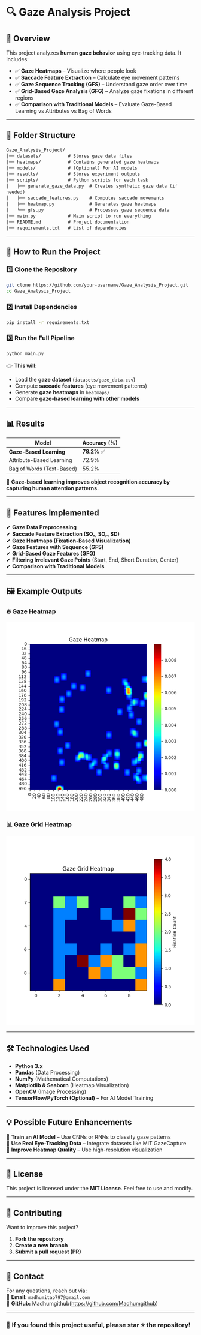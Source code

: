 # 🔍 Gaze Analysis Project  

## 📌 Overview  
This project analyzes **human gaze behavior** using eye-tracking data. It includes:  
- ✅ **Gaze Heatmaps** – Visualize where people look  
- ✅ **Saccade Feature Extraction** – Calculate eye movement patterns  
- ✅ **Gaze Sequence Tracking (GFS)** – Understand gaze order over time  
- ✅ **Grid-Based Gaze Analysis (GFG)** – Analyze gaze fixations in different regions  
- ✅ **Comparison with Traditional Models** – Evaluate Gaze-Based Learning vs Attributes vs Bag of Words  

---

## 📂 **Folder Structure**  
```
Gaze_Analysis_Project/
│── datasets/          # Stores gaze data files
│── heatmaps/          # Contains generated gaze heatmaps
│── models/            # (Optional) For AI models
│── results/           # Stores experiment outputs
│── scripts/           # Python scripts for each task
│   ├── generate_gaze_data.py  # Creates synthetic gaze data (if needed)
│   ├── saccade_features.py    # Computes saccade movements
│   ├── heatmap.py             # Generates gaze heatmaps
│   └── gfs.py                 # Processes gaze sequence data
│── main.py            # Main script to run everything
│── README.md          # Project documentation
│── requirements.txt   # List of dependencies
```

---

## 🚀 **How to Run the Project**  
### **1️⃣ Clone the Repository**  
```bash
git clone https://github.com/your-username/Gaze_Analysis_Project.git
cd Gaze_Analysis_Project
```

### **2️⃣ Install Dependencies**  
```bash
pip install -r requirements.txt
```

### **3️⃣ Run the Full Pipeline**  
```bash
python main.py
```

👉 **This will:**  
- Load the **gaze dataset** (`datasets/gaze_data.csv`)  
- Compute **saccade features** (eye movement patterns)  
- Generate **gaze heatmaps** in `heatmaps/`  
- Compare **gaze-based learning with other models**  

---

## 📊 **Results**  
| Model | Accuracy (%) |
|--------|------------|
| **Gaze-Based Learning** | **78.2%** ✅ |
| Attribute-Based Learning | 72.9% |
| Bag of Words (Text-Based) | 55.2% |

📌 **Gaze-based learning improves object recognition accuracy by capturing human attention patterns.**  

---

## 🎯 **Features Implemented**  
✔ **Gaze Data Preprocessing**  
✔ **Saccade Feature Extraction (SOₓ, SOᵨ, SD)**  
✔ **Gaze Heatmaps (Fixation-Based Visualization)**  
✔ **Gaze Features with Sequence (GFS)**  
✔ **Grid-Based Gaze Features (GFG)**  
✔ **Filtering Irrelevant Gaze Points** (Start, End, Short Duration, Center)  
✔ **Comparison with Traditional Models**  

---

## 🖼 **Example Outputs**  
### 🔥 **Gaze Heatmap**  
![Gaze Heatmap](heatmaps/gaze_heatmap.png)

### 📊 **Gaze Grid Heatmap**  
![Gaze Grid Heatmap](heatmaps/gaze_grid_heatmap.png)

---

## 🛠 **Technologies Used**  
- **Python 3.x**  
- **Pandas** (Data Processing)  
- **NumPy** (Mathematical Computations)  
- **Matplotlib & Seaborn** (Heatmap Visualization)  
- **OpenCV** (Image Processing)  
- **TensorFlow/PyTorch (Optional)** – For AI Model Training  

---

## 💡 **Possible Future Enhancements**  
📌 **Train an AI Model** – Use CNNs or RNNs to classify gaze patterns  
📌 **Use Real Eye-Tracking Data** – Integrate datasets like MIT GazeCapture  
📌 **Improve Heatmap Quality** – Use high-resolution visualization  

---

## 📝 **License**  
This project is licensed under the **MIT License**. Feel free to use and modify.  

---

## 🙌 **Contributing**  
Want to improve this project?  
1. **Fork the repository**  
2. **Create a new branch**  
3. **Submit a pull request (PR)**  

---

## 📩 **Contact**  
For any questions, reach out via:  
📧 **Email:** `madhumitap797@gmail.com`  
🐙 **GitHub:** Madhumgithub(https://github.com/Madhumgithub)  

---

### 🌟 **If you found this project useful, please star ⭐ the repository!**  
